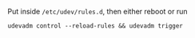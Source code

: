 Put inside `/etc/udev/rules.d`, then either reboot or run
```console
udevadm control --reload-rules && udevadm trigger
```
